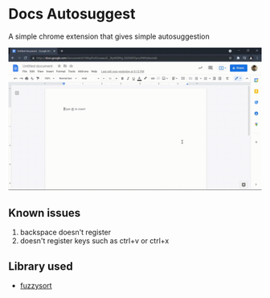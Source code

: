 # Docs Autosuggest

A simple chrome extension that gives simple autosuggestion


![autocomplete gif](https://github.com/Elden913/docs-autosuggest/blob/main/docs-autocomplete.gif?raw=true)

## Known issues
1. backspace doesn't register
1. doesn't register keys such as ctrl+v or ctrl+x
## Library used
- [fuzzysort](https://github.com/farzher/fuzzysort)